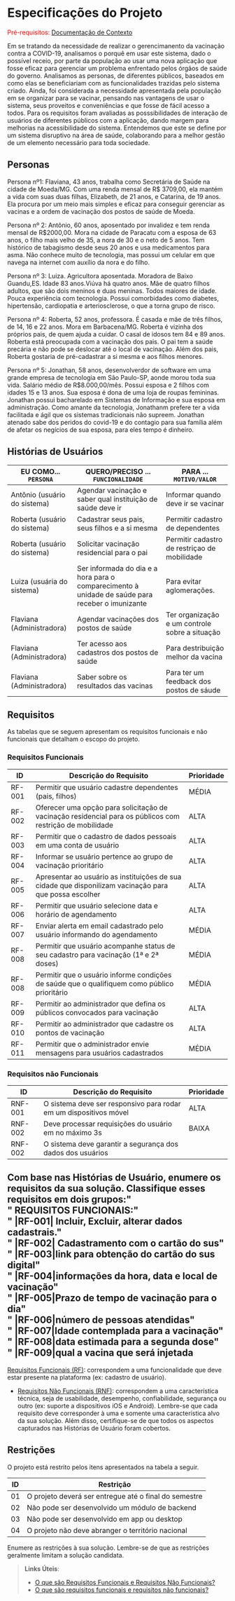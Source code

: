 # Especificações do Projeto

<span style="color:red">Pré-requisitos: <a href="1-Documentação de Contexto.md"> Documentação de Contexto</a></span>

Em se tratando da necessidade de realizar o gerencimanento da vacinação contra a COVID-19, analisamos o porquê em usar este sistema, dado o possível receio, por parte da população ao usar uma nova aplicação que fosse eficaz para gerenciar um problema enfrentado pelos órgãos de saúde do governo. Analisamos as personas, de diferentes públicos, baseados em como elas se beneficiariam com as funcionalidades trazidas pelo sistema criado. Ainda, foi considerada a necessidade apresentada pela população em se organizar para se vacinar, pensando nas vantagens de usar o sistema, seus proveitos e conveniências e que fosse de fácil acesso a todos. Para os requisitos foram avaliadas as posssibilidades de interação de usuários de diferentes públicos com a aplicação, dando margem para melhorias na acessibilidade do sistema. Entendemos que este se define por um sistema disruptivo na área de saúde, colaborando para a melhor gestão de um elemento necessário para toda sociedade. 

## Personas

Persona nº1:
Flaviana, 43 anos, trabalha como Secretária de Saúde na cidade de Moeda/MG. Com uma renda mensal de R$ 3709,00, ela mantém a vida com suas duas filhas, Elizabeth, de 21 anos, e Catarina, de 19 anos. Ela procura por um meio mais simples e eficaz para conseguir gerenciar as vacinas e a ordem de vacinação dos postos de saúde de Moeda.

Persona nº 2:
Antônio, 60 anos, aposentado por invalidez e tem renda mensal de R$2000,00. Mora na cidade de Paracatu com a esposa de 63 anos, o filho mais velho de 35, a nora de 30 e o neto de 5 anos. Tem histórico de tabagismo desde seus 20 anos e usa medicamentos para asma. Não conhece muito de tecnologia, mas possui um celular em que navega na internet com auxílio da nora e do filho.

Persona nº 3:
Luiza. Agricultora aposentada. Moradora de Baixo Guandu,ES. Idade 83 anos.Viúva há quatro anos. Mãe de quatro filhos adultos, que são dois meninos e duas meninas. Todos maiores de idade. Pouca experiência com tecnologia. Possui comorbidades como diabetes, hipertensão, cardiopatia e arteriosclerose, o que a torna grupo de risco.

Persona nº 4: 
Roberta, 52 anos, professora. É casada e mãe de três filhos, de 14, 16 e 22 anos. Mora em Barbacena/MG. Roberta é vizinha dos próprios pais, de quem ajuda a cuidar. O casal de idosos tem 84 e 89 anos. Roberta está preocupada com a vacinação dos pais. O pai tem a saúde precária e não pode se deslocar até o local de vacinação. Além dos pais, Roberta gostaria de pré-cadastrar a si mesma e aos filhos menores. 

Persona nº 5:
Jonathan, 58 anos, desenvolverdor de software em uma grande empresa de tecnologia em São Paulo-SP, aonde morou toda sua vida. Salário médio de R$8.000,00/mês. Possui esposa e 2 filhos com idades 15 e 13 anos. Sua esposa é dona de uma loja de roupas femininas. Jonathan possui bacharelado em Sistemas de Informação e sua esposa em administração. Como amante da tecnologia, Jonathanm prefere ter a vida facilitada e ágil que os sistemas tradicionais não supreem. Jonathan atenado sabe dos peridos do covid-19 e do contagio para sua família além de afetar os negícios de sua esposa, para eles tempo é dinheiro.

## Histórias de Usuários

|EU COMO... `PERSONA`| QUERO/PRECISO ... `FUNCIONALIDADE` |PARA ... `MOTIVO/VALOR`                 |
|--------------------|------------------------------------|----------------------------------------|
| Antônio (usuário do sistema) | Agendar vacinação e saber qual instituição de saúde deve ir | Informar quando deve ir se vacinar |
| Roberta (usuário do sistema) | Cadastrar seus pais, seus filhos e a si mesma | Permitir cadastro de dependentes |
| Roberta (usuário do sistema) | Solicitar vacinação residencial para o pai | Permitir cadastro de restriçao de mobilidade |
| Luiza (usuária do sistema) | Ser informada do dia e a hora para o comparecimento à unidade de saúde para receber o imunizante | Para evitar aglomerações.| 
| Flaviana (Administradora) | Agendar vacinações dos postos de saúde | Ter organização e um controle sobre a situação |
| Flaviana (Administradora) | Ter acesso aos cadastros dos postos de saúde | Para destribuição melhor da vacina |
| Flaviana (Administradora) | Saber sobre os resultados das vacinas | Para ter um feedback dos postos de sáude |


## Requisitos

As tabelas que se seguem apresentam os requisitos funcionais e não funcionais que detalham o escopo do projeto.

### Requisitos Funcionais

|ID    | Descrição do Requisito  | Prioridade |
|------|-----------------------------------------|----|
|RF-001| Permitir que usuário cadastre dependentes (pais, filhos) | MÉDIA | 
|RF-002| Oferecer uma opção para solicitação de vacinação residencial para os públicos com restrição de mobilidade   | ALTA |
|RF-003| Permitir que o cadastro de dados pessoais em uma conta de usuário | ALTA |
|RF-004| Informar se usuário pertence ao grupo de vacinação prioritário | ALTA |
|RF-005| Apresentar ao usuário as instituições de sua cidade que disponilizam vacinação para que possa escolher  | ALTA | 
|RF-006| Permitir que usuário selecione data e horário de agendamento | ALTA |
|RF-007| Enviar alerta em email cadastrado pelo usuário informando do agendamento | MÉDIA |
|RF-008| Permitir que usuário acompanhe status de seu cadastro para vacinação (1ª e 2ª doses) | MÉDIA |
|RF-008| Permitir que o usuário informe condições de saúde que o qualifiquem como público prioritário | MÉDIA |
|RF-009| Permitir ao administrador que defina os públicos convocados para vacinação | ALTA |
|RF-010| Permitir ao administrador que cadastre os pontos de vacinação | ALTA |
|RF-011| Permitir que o administrador envie mensagens para usuários cadastrados | MÉDIA |  

### Requisitos não Funcionais

|ID     | Descrição do Requisito  |Prioridade |
|-------|-------------------------|----|
|RNF-001| O sistema deve ser responsivo para rodar em um dispositivos móvel | ALTA | 
|RNF-002| Deve processar requisições do usuário em no máximo 3s |  BAIXA | 
|RNF-002| O sistema deve garantir a segurança dos dados dos usuários

Com base nas Histórias de Usuário, enumere os requisitos da sua solução. Classifique esses requisitos em dois grupos:"<br>"
REQUISITOS FUNCIONAIS:"<br>"
|RF-001| Incluir, Excluir, alterar dados cadastrais."<br>"
|RF-002| Cadastramento com o cartão do sus"<br>"
|RF-003|link para obtenção do cartão do sus digital"<br>"
|RF-004|informações da hora, data e  local  de vacinação"<br>"
|RF-005|Prazo de tempo de vacinação para o dia"<br>"
|RF-006|número de pessoas atendidas"<br>"
|RF-007|Idade contemplada para a vacinação"<br>"
|RF-008|data estimada para a segunda dose"<br>"
|RF-009|qual a vacina que será injetada
-
 [Requisitos Funcionais
 (RF)](https://pt.wikipedia.org/wiki/Requisito_funcional):
 correspondem a uma funcionalidade que deve estar presente na
  plataforma (ex: cadastro de usuário).
- [Requisitos Não Funcionais
  (RNF)](https://pt.wikipedia.org/wiki/Requisito_n%C3%A3o_funcional):
  correspondem a uma característica técnica, seja de usabilidade,
  desempenho, confiabilidade, segurança ou outro (ex: suporte a
  dispositivos iOS e Android).
Lembre-se que cada requisito deve corresponder à uma e somente uma
característica alvo da sua solução. Além disso, certifique-se de que
todos os aspectos capturados nas Histórias de Usuário foram cobertos.

## Restrições

O projeto está restrito pelos itens apresentados na tabela a seguir.

|ID| Restrição                                             |
|--|-------------------------------------------------------|
|01| O projeto deverá ser entregue até o final do semestre |
|02| Não pode ser desenvolvido um módulo de backend        |
|03| Não pode ser desenvolvido em app ou desktop           |
|04| O projeto não deve abranger o território nacional     |


Enumere as restrições à sua solução. Lembre-se de que as restrições geralmente limitam a solução candidata.

> **Links Úteis**:
> - [O que são Requisitos Funcionais e Requisitos Não Funcionais?](https://codificar.com.br/requisitos-funcionais-nao-funcionais/)
> - [O que são requisitos funcionais e requisitos não funcionais?](https://analisederequisitos.com.br/requisitos-funcionais-e-requisitos-nao-funcionais-o-que-sao/)
